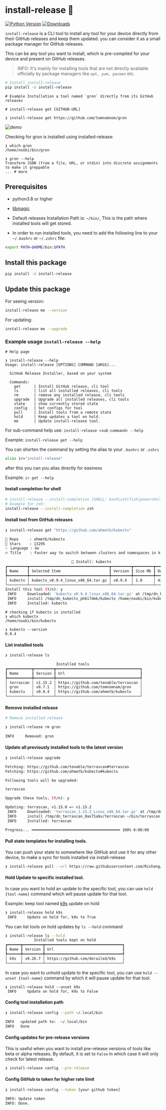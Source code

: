 # install-release 🚀
[![Python Version](https://img.shields.io/badge/Python-3.8_to_3.10-xx.svg)](https://shields.io/) [![Downloads](https://static.pepy.tech/personalized-badge/install-release?period=total&units=international_system&left_color=black&right_color=orange&left_text=Downloads)](https://pepy.tech/project/install-release)

`install-release` is a CLI tool to install any tool for your device directly from their GitHub releases and keep them updated. you can consider it as a small package manager for GitHub releases.

This can be any tool you want to install, which is pre-compiled for your device and present on GitHub releases.

> INFO: It's mainly for installing tools that are not directly available officially by package managers like `apt, yum, pacman` etc.

```bash
# Install install-release
pip install -U install-release
```

```
# Example Installation a tool named `gron` directly from its GitHub releases

# install-release get [GITHUB-URL]

❯ install-release get https://github.com/tomnomnom/gron 
```

![demo](.github/images/demo.png)


Checking for gron is installed using installed-release:

```
❯ which gron
/home/noobi/bin/gron

❯ gron --help
Transform JSON (from a file, URL, or stdin) into discrete assignments to make it greppable
... # more
```

## Prerequisites

- python3.8 or higher

- [libmagic](https://github.com/ahupp/python-magic#installation)
- Default releases Installation Path is: `~/bin/`,
This is the path where installed tools will get stored.

- In order to run installed tools, you need to add the following line to your `~/.bashrc` or `~/.zshrc` file:

```bash
export PATH=$HOME/bin:$PATH
```


## Install this package

```bash
pip install -U install-release
```

## Update this package

For seeing version:
```bash
install-release me --version
```

For updating:
```bash
install-release me --upgrade
```

### Example usage `install-release --help`


```
# Help page

❯ install-release --help
Usage: install-release [OPTIONS] COMMAND [ARGS]...

  GitHub Release Installer, based on your system

  Commands:
    get      | Install GitHub release, cli tool
    ls       | list all installed releases, cli tools
    rm       | remove any installed release, cli tools
    upgrade  | Upgrade all installed releases, cli tools
    state    | show currently stored state
    config   | Set configs for tool
    pull     | Install tools from a remote state
    hold     | Keep updates a tool on hold.
    me       | Update install-release tool.
```

For sub-command help use: `install-release <sub-command> --help`

Example: `install-release get --help`


You can shorten the command by setting the alias to your `.bashrc` or `.zshrc`

```bash
alias ir="install-release"
```
after this you can you alias directly for easiness

Example: `ir get --help`

#### Install completion for shell
```bash
# install-release --install-completion [SHELL: bash|zsh|fish|powershell]
# Example for zsh:
install-release --install-completion zsh
```

#### Install tool from GitHub releases

```bash
❯ install-release get "https://github.com/ahmetb/kubectx"

📑 Repo     : ahmetb/kubectx
🌟 Stars    : 13295
✨ Language : Go
🔥 Title    : Faster way to switch between clusters and namespaces in kubectl

                              🚀 Install: kubectx                               
┏━━━━━━━━━┳━━━━━━━━━━━━━━━━━━━━━━━━━━━━━━━━━━━━┳━━━━━━━━━┳━━━━━━━━━┳━━━━━━━━━━━┓
┃ Name    ┃ Selected Item                      ┃ Version ┃ Size Mb ┃ Downloads ┃
┡━━━━━━━━━╇━━━━━━━━━━━━━━━━━━━━━━━━━━━━━━━━━━━━╇━━━━━━━━━╇━━━━━━━━━╇━━━━━━━━━━━┩
│ kubectx │ kubectx_v0.9.4_linux_x86_64.tar.gz │ v0.9.4  │ 1.0     │ 43811     │
└─────────┴────────────────────────────────────┴─────────┴─────────┴───────────┘
Install this tool (Y/n): y
 INFO     Downloaded: 'kubectx_v0.9.4_linux_x86_64.tar.gz' at /tmp/dn_kubectx_ph6i7dmk                                                               utils.py:159
 INFO     install /tmp/dn_kubectx_ph6i7dmk/kubectx /home/noobi/bin/kubectx                                                                  core.py:132
 INFO     Installed: kubectx
```
```
# checking if kubectx is installed
❯ which kubectx
/home/noobi/bin/kubectx

❯ kubectx --version
0.9.4
```

#### List installed tools

```bash
❯ install-release ls

                       Installed tools                        
┏━━━━━━━━━━━┳━━━━━━━━━┳━━━━━━━━━━━━━━━━━━━━━━━━━━━━━━━━━━━━━━┓
┃ Name      ┃ Version ┃ Url                                  ┃
┡━━━━━━━━━━━╇━━━━━━━━━╇━━━━━━━━━━━━━━━━━━━━━━━━━━━━━━━━━━━━━━┩
│ terrascan │ v1.15.2 │ https://github.com/tenable/terrascan │
│ gron      │ v0.7.1  │ https://github.com/tomnomnom/gron    │
│ kubectx   │ v0.9.4  │ https://github.com/ahmetb/kubectx    │
└───────────┴─────────┴──────────────────────────────────────┘    
```

#### Remove installed release

```bash
# Remove installed release

❯ install-release rm gron
    
INFO     Removed: gron           
```

#### Update all previously installed tools to the latest version

```bash
❯ install-release upgrade

Fetching: https://github.com/tenable/terrascan#terrascan
Fetching: https://github.com/ahmetb/kubectx#kubectx

Following tools will be upgraded:

terrascan

Upgrade these tools, (Y/n): y

Updating: terrascan, v1.15.0 => v1.15.2
 INFO     Downloaded: 'terrascan_1.15.2_Linux_x86_64.tar.gz' at /tmp/dn_terrascan_0as71a6v
 INFO     install /tmp/dn_terrascan_0as71a6v/terrascan ~/bin/terrascan
 INFO     Installed: terrascan

Progress... ━━━━━━━━━━━━━━━━━━━━━━━━━━━━━━━━━━━━━━━━ 100% 0:00:00 
```

#### Pull state templates for installing tools.

You can push your state to somewhere like GitHub and use it for any other device, to make a sync for tools installed via install-release

```bash
❯ install-release pull --url https://raw.githubusercontent.com/Rishang/dotFiles/main/templates/install-release/state.json
```
 
#### Hold Update to specific installed tool.

In case you want to hold an update to the specific tool, you can use `hold {tool-name}` command which will pause update for that tool.

Example: keep tool named [k9s](https://github.com/derailed/k9s) update on hold

```bash
❯ install-release hold k9s
 INFO     Update on hold for, k9s to True
```

You can list tools on hold updates  by `ls --hold` command

```bash
❯ install-release ls --hold
             Installed tools kept on hold             
┏━━━━━━┳━━━━━━━━━┳━━━━━━━━━━━━━━━━━━━━━━━━━━━━━━━━━━━┓
┃ Name ┃ Version ┃ Url                               ┃
┡━━━━━━╇━━━━━━━━━╇━━━━━━━━━━━━━━━━━━━━━━━━━━━━━━━━━━━┩
│ k9s  │ v0.26.7 │ https://github.com/derailed/k9s   │
└──────┴─────────┴───────────────────────────────────┘
```

In case you want to unhold update to the specific tool, you can use `hold --unset {tool-name}` command by which it will pause update for that tool.

```
❯ install-release hold --unset k9s
 INFO     Update on hold for, k9s to False
```

#### Config tool installation path

```bash
❯ install-release config --path ~/.local/bin

INFO   updated path to:  ~/.local/bin
INFO   Done
```

#### Config updates for pre-release versions

This is useful when you want to install pre-release versions of tools like beta or alpha releases. By default, it is set to `False` in which case it will only check for latest release.

```bash
❯ install-release config --pre-release
```

#### Config GitHub to token for higher rate limit



```bash
❯ install-release config --token [your github token]

INFO: Update token
INFO: Done.
```
